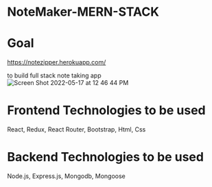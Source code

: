 # NoteMaker-MERN-STACK 

# Goal

https://notezipper.herokuapp.com/

to build full stack note taking app
![Screen Shot 2022-05-17 at 12 46 44 PM](https://user-images.githubusercontent.com/44241453/168898915-98e5e6a2-ac35-44c0-9539-3b586fc471d1.png)

# Frontend Technologies to be used

React, Redux, React Router, Bootstrap, Html, Css

# Backend Technologies to be used

Node.js, Express.js, Mongodb, Mongoose
